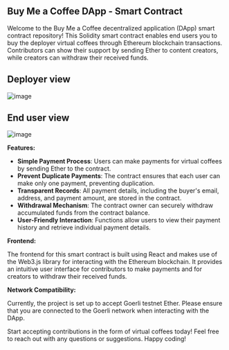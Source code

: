 ## Buy Me a Coffee DApp - Smart Contract

Welcome to the Buy Me a Coffee decentralized application (DApp) smart contract repository! This Solidity smart contract enables end users you to buy the deployer virtual coffees through Ethereum blockchain transactions. Contributors can show their support by sending Ether to content creators, while creators can withdraw their received funds.

## Deployer view
![image](https://github.com/apoorvapendse/DApp-Buy-Me-A-Coffee/assets/102853901/fab2025f-c737-4530-ab5f-df0370841f3a)

## End user view
![image](https://github.com/apoorvapendse/DApp-Buy-Me-A-Coffee/assets/102853901/a8e8dfb2-1e5c-4f13-a4c8-a663a9663046)

**Features:**

- **Simple Payment Process**: Users can make payments for virtual coffees by sending Ether to the contract.
- **Prevent Duplicate Payments**: The contract ensures that each user can make only one payment, preventing duplication.
- **Transparent Records**: All payment details, including the buyer's email, address, and payment amount, are stored in the contract.
- **Withdrawal Mechanism**: The contract owner can securely withdraw accumulated funds from the contract balance.
- **User-Friendly Interaction**: Functions allow users to view their payment history and retrieve individual payment details.

**Frontend:**

The frontend for this smart contract is built using React and makes use of the Web3.js library for interacting with the Ethereum blockchain. It provides an intuitive user interface for contributors to make payments and for creators to withdraw their received funds.

**Network Compatibility:**

Currently, the project is set up to accept Goerli testnet Ether. Please ensure that you are connected to the Goerli network when interacting with the DApp.



Start accepting contributions in the form of virtual coffees today! Feel free to reach out with any questions or suggestions. Happy coding!
